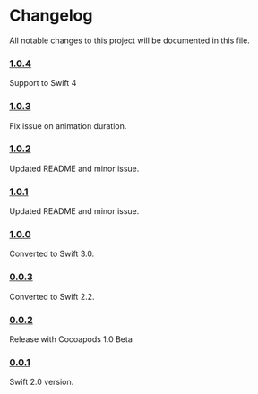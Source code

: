 # Changelog
All notable changes to this project will be documented in this file.

### [1.0.4](https://github.com/andr3a88/ASProgressHud/tree/1.0.4)

Support to Swift 4

### [1.0.3](https://github.com/andr3a88/ASProgressHud/tree/1.0.3)

Fix issue on animation duration.

### [1.0.2](https://github.com/andr3a88/ASProgressHud/tree/1.0.2)

Updated README and minor issue.

### [1.0.1](https://github.com/andr3a88/ASProgressHud/tree/1.0.1)

Updated README and minor issue.

### [1.0.0](https://github.com/andr3a88/ASProgressHud/tree/1.0.0)

Converted to Swift 3.0.

### [0.0.3](https://github.com/andr3a88/ASProgressHud/tree/0.0.3)

Converted to Swift 2.2.

### [0.0.2](https://github.com/andr3a88/ASProgressHud/tree/0.0.2)

Release with Cocoapods 1.0 Beta

### [0.0.1](https://github.com/andr3a88/ASProgressHud/tree/0.0.1)

Swift 2.0 version.
